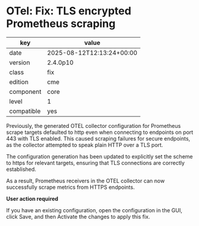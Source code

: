 [//]: # (werk v2)
# OTel: Fix: TLS encrypted Prometheus scraping

key        | value
---------- | ---
date       | 2025-08-12T12:13:24+00:00
version    | 2.4.0p10
class      | fix
edition    | cme
component  | core
level      | 1
compatible | yes


Previously, the generated OTEL collector configuration for Prometheus scrape targets defaulted to http even when connecting to endpoints on port 443 with TLS enabled.
This caused scraping failures for secure endpoints, as the collector attempted to speak plain HTTP over a TLS port.

The configuration generation has been updated to explicitly set the scheme to https for relevant targets, ensuring that TLS connections are correctly established.

As a result, Prometheus receivers in the OTEL collector can now successfully scrape metrics from HTTPS endpoints.

**User action required**

If you have an existing configuration, open the configuration in the GUI, click Save, and then Activate the changes to apply this fix.
